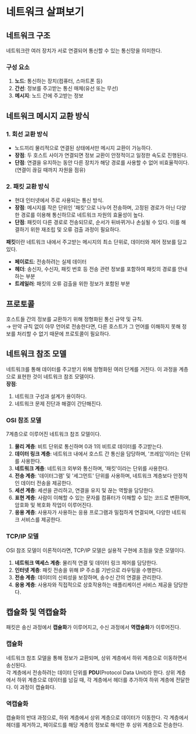 # 네트워크 살펴보기

## 네트워크 구조
네트워크란 여러 장치가 서로 연결되어 통신할 수 있는 통신망을 의미한다.

### **구성 요소**
1. **노드**: 통신하는 장치(컴퓨터, 스마트폰 등)
2. **간선**: 정보를 주고받는 통신 매체(유선 또는 무선)
3. **메시지**: 노드 간에 주고받는 정보

## 네트워크 메시지 교환 방식

### 1. 회선 교환 방식
- 노드끼리 물리적으로 연결된 상태에서만 메시지 교환이 가능하다.
- **장점**: 두 호스트 사이가 연결되면 정보 교환이 안정적이고 일정한 속도로 진행된다.
- **단점**: 연결을 유지하는 동안 다른 장치가 해당 경로를 사용할 수 없어 비효율적이다. (연결이 끊길 때까지 자원을 점유)

### 2. 패킷 교환 방식
- 현대 인터넷에서 주로 사용되는 통신 방식.
- **장점**: 메시지를 작은 단위인 '패킷'으로 나누어 전송하며, 고정된 경로가 아닌 다양한 경로를 이용해 통신하므로 네트워크 자원의 효율성이 높다.
- **단점**: 패킷이 다른 경로로 전송되므로, 순서가 뒤바뀌거나 손실될 수 있다. 이를 해결하기 위한 재조립 및 오류 검출 과정이 필요하다.

**패킷**이란 네트워크 내에서 주고받는 메시지의 최소 단위로, 데이터와 제어 정보를 담고 있다.
- **페이로드**: 전송하려는 실제 데이터
- **헤더**: 송신자, 수신자, 패킷 번호 등 전송 관련 정보를 포함하여 패킷의 경로를 안내하는 부분
- **트레일러**: 패킷의 오류 검출을 위한 정보가 포함된 부분

## 프로토콜
호스트들 간의 정보를 교환하기 위해 정형화된 통신 규약 및 규칙.  
→ 만약 규칙 없이 아무 언어로 전송한다면, 다른 호스트가 그 언어를 이해하지 못해 정보를 처리할 수 없기 때문에 프로토콜이 필요하다.

## 네트워크 참조 모델
네트워크를 통해 데이터를 주고받기 위해 정형화된 여러 단계를 거친다. 이 과정을 계층으로 표현한 것이 네트워크 참조 모델이다.  
**장점**:
1. 네트워크 구성과 설계가 용이하다.
2. 네트워크 문제 진단과 해결이 간단해진다.

### OSI 참조 모델
7계층으로 이루어진 네트워크 참조 모델이다.
1. **물리 계층**: 비트 단위로 통신하며 0과 1의 비트로 데이터를 주고받는다.
2. **데이터 링크 계층**: 네트워크 내에서 호스트 간 통신을 담당하며, '프레임'이라는 단위를 사용한다.
3. **네트워크 계층**: 네트워크 외부와 통신하며, '패킷'이라는 단위를 사용한다.
4. **전송 계층**: '데이터그램' 및 '세그먼트' 단위를 사용하며, 네트워크 계층보다 안정적인 데이터 전송을 제공한다.
5. **세션 계층**: 세션을 관리하고, 연결을 유지 및 끊는 역할을 담당한다.
6. **표현 계층**: 사람이 이해할 수 있는 문자를 컴퓨터가 이해할 수 있는 코드로 변환하며, 암호화 및 복호화 작업이 이루어진다.
7. **응용 계층**: 사용자가 사용하는 응용 프로그램과 밀접하게 연결되며, 다양한 네트워크 서비스를 제공한다.

### TCP/IP 모델
OSI 참조 모델이 이론적이라면, TCP/IP 모델은 실용적 구현에 초점을 맞춘 모델이다.
1. **네트워크 액세스 계층**: 물리적 연결 및 데이터 링크 제어를 담당한다.
2. **인터넷 계층**: 패킷 전송을 위해 IP 주소를 기반으로 라우팅을 수행한다.
3. **전송 계층**: 데이터의 신뢰성을 보장하며, 송수신 간의 연결을 관리한다.
4. **응용 계층**: 사용자와 직접적으로 상호작용하는 애플리케이션 서비스 제공을 담당한다.

## 캡슐화 및 역캡슐화
패킷은 송신 과정에서 **캡슐화**가 이루어지고, 수신 과정에서 **역캡슐화**가 이루어진다.

### 캡슐화
네트워크 참조 모델을 통해 정보가 교환되며, 상위 계층에서 하위 계층으로 이동하면서 송신된다.  
각 계층에서 전송하려는 데이터 단위를 **PDU**(Protocol Data Unit)라 한다. 상위 계층에서 하위 계층으로 데이터를 넘길 때, 각 계층에서 헤더를 추가하여 하위 계층에 전달한다. 이 과정이 캡슐화다.

### 역캡슐화
캡슐화의 반대 과정으로, 하위 계층에서 상위 계층으로 데이터가 이동한다. 각 계층에서 헤더를 제거하고, 페이로드를 해당 계층의 정보로 해석한 후 상위 계층으로 전송한다.

